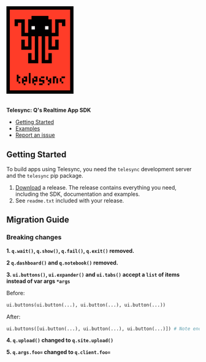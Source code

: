 <div><img width="175" src="assets/telesync.png"/></div><br/>

**Telesync: Q's Realtime App SDK**

- [Getting Started](#getting-started)
- [Examples](https://github.com/h2oai/telesync/tree/master/py/examples)
- [Report an issue](https://github.com/h2oai/q/issues)

## Getting Started

To build apps using Telesync, you need the `telesync` development server and the `telesync` pip package.

1. [Download](https://github.com/h2oai/telesync/releases) a release. The release contains everything you need, including the SDK, documentation and examples.
2. See `readme.txt` included with your release.

## Migration Guide

### Breaking changes

**1. `q.wait()`, `q.show()`, `q.fail()`, `q.exit()` removed.**

**2 `q.dashboard()` and `q.notebook()` removed.**

**3. `ui.buttons()`, `ui.expander()` and `ui.tabs()` accept a `list` of items instead of var args `*args`**

Before:
```py
ui.buttons(ui.button(...), ui.button(...), ui.button(...))
```

After:
```py
ui.buttons([ui.button(...), ui.button(...), ui.button(...)]) # Note enclosing [ ]
```

**4. `q.upload()` changed to `q.site.upload()`**

**5. `q.args.foo=` changed to `q.client.foo=`**